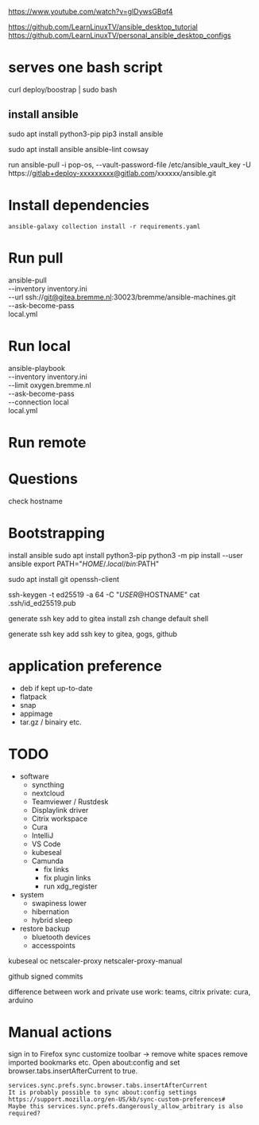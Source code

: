https://www.youtube.com/watch?v=gIDywsGBqf4

https://github.com/LearnLinuxTV/ansible_desktop_tutorial
https://github.com/LearnLinuxTV/personal_ansible_desktop_configs


# serves one bash script
curl deploy/boostrap | sudo bash

## install ansible
sudo apt install python3-pip
pip3 install ansible

sudo apt install ansible ansible-lint cowsay

run ansible-pull -i pop-os, --vault-password-file /etc/ansible_vault_key -U https://gitlab+deploy-xxxxxxxxx@gitlab.com/xxxxxx/ansible.git

# Install dependencies

```shell
ansible-galaxy collection install -r requirements.yaml
``````

# Run pull

ansible-pull \
    --inventory inventory.ini \
    --url ssh://git@gitea.bremme.nl:30023/bremme/ansible-machines.git \
    --ask-become-pass \
    local.yml

# Run local

ansible-playbook \
    --inventory inventory.ini \
    --limit oxygen.bremme.nl \
    --ask-become-pass \
    --connection local \
    local.yml

# Run remote

# Questions

check hostname

# Bootstrapping



install ansible
    sudo apt install python3-pip
    python3 -m pip install --user ansible
    export PATH="$HOME/.local/bin:$PATH"

sudo apt install git openssh-client


ssh-keygen -t ed25519 -a 64 -C "$USER@$HOSTNAME"
cat .ssh/id_ed25519.pub

generate ssh key
add to gitea
install zsh
change default shell

generate ssh key
add ssh key to gitea, gogs, github

# application preference


* deb if kept up-to-date
* flatpack
* snap
* appimage
* tar.gz / binairy etc.


# TODO


* software
  * syncthing
  * nextcloud
  * Teamviewer / Rustdesk
  * Displaylink driver
  * Citrix workspace
  * Cura
  * IntelliJ
  * VS Code
  * kubeseal
  * Camunda
    * fix links
    * fix plugin links
    * run xdg_register
* system
  * swapiness lower
  * hibernation
  * hybrid sleep
* restore backup
  * bluetooth devices
  * accesspoints

kubeseal
oc
netscaler-proxy
netscaler-proxy-manual

github signed commits


difference between work and private use
work:       teams, citrix
private:    cura, arduino

# Manual actions

sign in to Firefox sync
    customize toolbar -> remove white spaces
    remove imported bookmarks etc.
    Open about:config and set browser.tabs.insertAfterCurrent to true.

    services.sync.prefs.sync.browser.tabs.insertAfterCurrent
    It is probably possible to sync about:config settings https://support.mozilla.org/en-US/kb/sync-custom-preferences#
    Maybe this services.sync.prefs.dangerously_allow_arbitrary is also required?